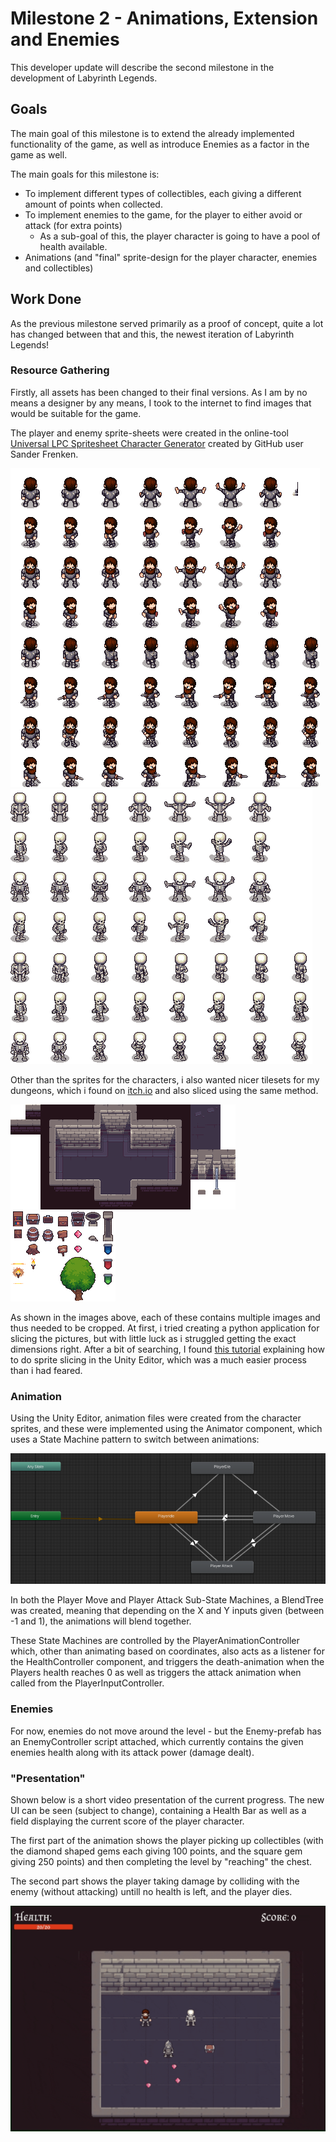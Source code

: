 # Milestone 2 - Animations, Extension and Enemies 

This developer update will describe the second milestone in the development of Labyrinth Legends.

## Goals
The main goal of this milestone is to extend the already implemented functionality of the game, as well as introduce Enemies as a factor in the game as well.

The main goals for this milestone is:
- To implement different types of collectibles, each giving a different amount of points when collected.
- To implement enemies to the game, for the player to either avoid or attack (for extra points)
    - As a sub-goal of this, the player character is going to have a pool of health available.
- Animations (and "final" sprite-design for the player character, enemies and collectibles)

## Work Done
As the previous milestone served primarily as a proof of concept, quite a lot has changed between that and this, the newest iteration of Labyrinth Legends!

### Resource Gathering
Firstly, all assets has been changed to their final versions. As I am by no means a designer by any means, I took to the internet to find images that would be suitable for the game.

The player and enemy sprite-sheets were created in the online-tool [Universal LPC Spritesheet Character Generator](https://sanderfrenken.github.io/Universal-LPC-Spritesheet-Character-Generator/) created by GitHub user Sander Frenken.

![Player Character Spritesheet - Cropped](/Labyrinth-Legends/resources/Player_SpriteSheet_Cropped.png)
![Enemy Character Spritesheet - Cropped](/Labyrinth-Legends/resources/SkeletonUnarmed_SpriteSheet_Cropped.png)

Other than the sprites for the characters, i also wanted nicer tilesets for my dungeons, which i found on [itch.io](https://pixel-poem.itch.io/free-rpg-tileset) and also sliced using the same method.

![Dungeon Tilemap](/Labyrinth-Legends/resources/Dungeon_24x24.png)
![Decorations Tilemap](/Labyrinth-Legends/resources/decor.png)

As shown in the images above, each of these contains multiple images and thus needed to be cropped. At first, i tried creating a python application for slicing the pictures, but with little luck as i struggled getting the exact dimensions right.
After a bit of searching, I found [this tutorial](https://christopherhilton88.medium.com/how-to-slice-up-a-spritesheet-in-unity-7caf262acad8) explaining how to do sprite slicing in the Unity Editor, which was a much easier process than i had feared.

### Animation

Using the Unity Editor, animation files were created from the character sprites, and these were implemented using the Animator component, which uses a State Machine pattern to switch between animations:

![Animations for the player character](/Labyrinth-Legends/resources/PlayerAnimStateMachine.png)

In both the Player Move and Player Attack Sub-State Machines, a BlendTree was created, meaning that depending on the X and Y inputs given (between -1 and 1), the animations will blend together.

These State Machines are controlled by the PlayerAnimationController which, other than animating based on coordinates, also acts as a listener for the HealthController component, and triggers the death-animation when the Players health reaches 0 as well as triggers the attack animation when called from the PlayerInputController. 

### Enemies

For now, enemies do not move around the level - but the Enemy-prefab has an EnemyController script attached, which currently contains the given enemies health along with its attack power (damage dealt).

### "Presentation"

Shown below is a short video presentation of the current progress.
The new UI can be seen (subject to change), containing a Health Bar as well as a field displaying the current score of the player character.

The first part of the animation shows the player picking up collectibles (with the diamond shaped gems each giving 100 points, and the square gem giving 250 points) and then completing the level by "reaching" the chest.

The second part shows the player taking damage by colliding with the enemy (without attacking) untill no health is left, and the player dies.

![Milestone 2 Video](/Labyrinth-Legends/resources/milestone2_death_and_level_complete.gif)